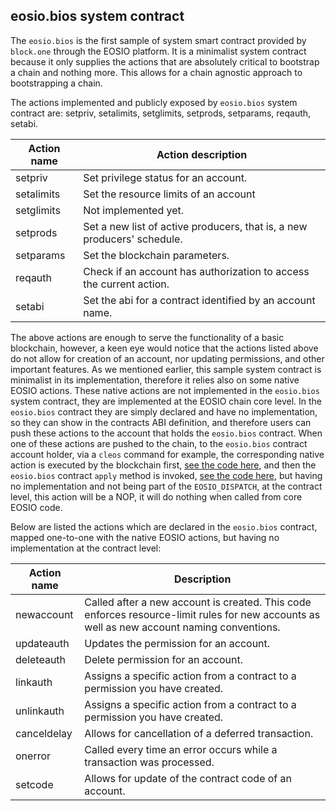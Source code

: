## eosio.bios system contract

The `eosio.bios` is the first sample of system smart contract provided by `block.one` through the EOSIO platform. It is a minimalist system contract because it only supplies the actions that are absolutely critical to bootstrap a chain and nothing more. This allows for a chain agnostic approach to bootstrapping a chain.

The actions implemented and publicly exposed by `eosio.bios` system contract are: setpriv, setalimits, setglimits, setprods, setparams, reqauth, setabi.

|Action name|Action description|
|---|---|
|setpriv|Set privilege status for an account.|
|setalimits|Set the resource limits of an account|
|setglimits|Not implemented yet.|
|setprods|Set a new list of active producers, that is, a new producers' schedule.|
|setparams|Set the blockchain parameters.|
|reqauth|Check if an account has authorization to access the current action.|
|setabi|Set the abi for a contract identified by an account name.|

The above actions are enough to serve the functionality of a basic blockchain, however, a keen eye would notice that the actions listed above do not allow for creation of an account, nor updating permissions, and other important features. As we mentioned earlier, this sample system contract is minimalist in its implementation, therefore it relies also on some native EOSIO actions. These native actions are not implemented in the `eosio.bios` system contract, they are implemented at the EOSIO chain core level. In the `eosio.bios` contract they are simply declared and have no implementation, so they can show in the contracts ABI definition, and therefore users can push these actions to the account that holds the `eosio.bios` contract. When one of these actions are pushed to the chain, to the `eosio.bios` contract account holder, via a `cleos` command for example, the corresponding native action is executed by the blockchain first, [see the code here](https://github.com/EOSIO/eos/blob/3fddb727b8f3615917707281dfd3dd3cc5d3d66d/libraries/chain/apply_context.cpp#L58), and then the `eosio.bios` contract `apply` method is invoked, [see the code here](https://github.com/EOSIO/eos/blob/3fddb727b8f3615917707281dfd3dd3cc5d3d66d/libraries/chain/apply_context.cpp#L69), but having no implementation and not being part of the `EOSIO_DISPATCH`, at the contract level, this action will be a NOP, it will do nothing when called from core EOSIO code.

Below are listed the actions which are declared in the `eosio.bios` contract, mapped one-to-one with the native EOSIO actions, but having no implementation at the contract level:

|Action name|Description|
|---|---|
|newaccount|Called after a new account is created. This code enforces resource-limit rules for new accounts as well as new account naming conventions.|
|updateauth|Updates the permission for an account.|
|deleteauth|Delete permission for an account.|
|linkauth|Assigns a specific action from a contract to a permission you have created.|
|unlinkauth|Assigns a specific action from a contract to a permission you have created.|
|canceldelay|Allows for cancellation of a deferred transaction.|
|onerror|Called every time an error occurs while a transaction was processed.|
|setcode|Allows for update of the contract code of an account.|